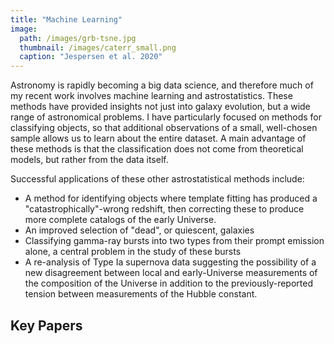 ```yaml
---
title: "Machine Learning"
image: 
  path: /images/grb-tsne.jpg
  thumbnail: /images/caterr_small.png
  caption: "Jespersen et al. 2020"
---
```


Astronomy is rapidly becoming a big data science, and therefore much of my recent work involves machine learning and astrostatistics.  These methods have provided insights not just into galaxy evolution, but a wide range of astronomical problems.  I have particularly focused on methods for classifying objects, so that additional observations of a small, well-chosen sample allows us to learn about the entire dataset.  A main advantage of these methods is that the classification does not come from theoretical models, but rather from the data itself.  

Successful applications of these other astrostatistical methods include:

* A method for identifying objects where template fitting has produced a "catastrophically"-wrong redshift, then correcting these to produce more complete catalogs of the early Universe.
* An improved selection of "dead", or quiescent, galaxies
* Classifying gamma-ray bursts into two types from their prompt emission alone, a central problem in the study of these bursts
* A re-analysis of Type Ia supernova data suggesting the possibility of a new disagreement between local and early-Universe measurements of the composition of the Universe in addition to the previously-reported tension between measurements of the Hubble constant.

## Key Papers




